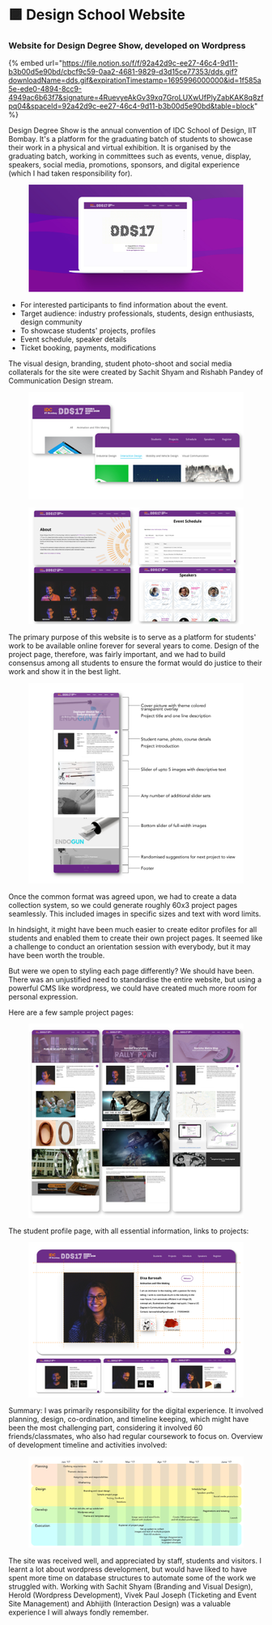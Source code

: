 # 🟪 Design School Website

### Website for Design Degree Show, developed on Wordpress

{% embed url="https://file.notion.so/f/f/92a42d9c-ee27-46c4-9d11-b3b00d5e90bd/cbcf9c59-0aa2-4681-9829-d3d15ce77353/dds.gif?downloadName=dds.gif&expirationTimestamp=1695996000000&id=1f585a5e-ede0-4894-8cc9-4949ac6b63f7&signature=4RuevyeAkGv39xq7GroLUXwUfPlyZabKAK8q8zfpq04&spaceId=92a42d9c-ee27-46c4-9d11-b3b00d5e90bd&table=block" %}

Design Degree Show is the annual convention of IDC School of Design, IIT Bombay. It's a platform for the graduating batch of students to showcase their work in a physical and virtual exhibition. It is organised by the graduating batch, working in committees such as events, venue, display, speakers, social media, promotions, sponsors, and digital experience (which I had taken responsibility for).

<figure><img src="../../.gitbook/assets/image (12) (1).png" alt=""><figcaption></figcaption></figure>

* For interested participants to find information about the event.
* Target audience: industry professionals, students, design enthusiasts, design community
* To showcase students' projects, profiles
* Event schedule, speaker details
* Ticket booking, payments, modifications

The visual design, branding, student photo-shoot and social media collaterals for the site were created by Sachit Shyam and Rishabh Pandey of Communication Design stream.

<figure><img src="../../.gitbook/assets/image (14) (1).png" alt=""><figcaption></figcaption></figure>

<figure><img src="../../.gitbook/assets/image (15).png" alt=""><figcaption></figcaption></figure>

The primary purpose of this website is to serve as a platform for students' work to be available online forever for several years to come. Design of the project page, therefore, was fairly important, and we had to build consensus among all students to ensure the format would do justice to their work and show it in the best light.

<figure><img src="../../.gitbook/assets/image (16).png" alt=""><figcaption></figcaption></figure>

Once the common format was agreed upon, we had to create a data collection system, so we could generate roughly 60x3 project pages seamlessly. This included images in specific sizes and text with word limits.

In hindsight, it might have been much easier to create editor profiles for all students and enabled them to create their own project pages. It seemed like a challenge to conduct an orientation session with everybody, but it may have been worth the trouble.

But were we open to styling each page differently? We should have been. There was an unjustified need to standardise the entire website, but using a powerful CMS like wordpress, we could have created much more room for personal expression.

Here are a few sample project pages:

<figure><img src="../../.gitbook/assets/image (17).png" alt=""><figcaption></figcaption></figure>

The student profile page, with all essential information, links to projects:

<figure><img src="../../.gitbook/assets/image (18).png" alt=""><figcaption></figcaption></figure>

Summary: I was primarily responsibility for the digital experience. It involved planning, design, co-ordination, and timeline keeping, which might have been the most challenging part, considering it involved 60 friends/classmates, who also had regular coursework to focus on. Overview of development timeline and activities involved:

<figure><img src="../../.gitbook/assets/image (19).png" alt=""><figcaption></figcaption></figure>

The site was received well, and appreciated by staff, students and visitors. I learnt a lot about wordpress development, but would have liked to have spent more time on database structures to automate some of the work we struggled with. Working with Sachit Shyam (Branding and Visual Design), Herold (Wordpress Development), Vivek Paul Joseph (Ticketing and Event Site Management) and Abhijith (Interaction Design) was a valuable experience I will always fondly remember.
